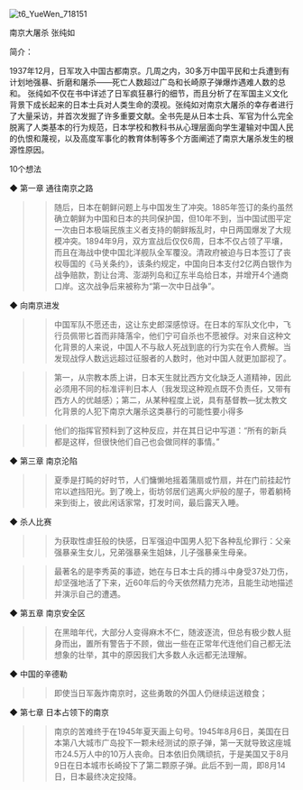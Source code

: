![t6_YueWen_718151](https://user-images.githubusercontent.com/17806205/213068467-7f363eca-ab3e-4e9a-9b07-9331dcab1d06.jpg)

南京大屠杀
张纯如

简介：

1937年12月，日军攻入中国古都南京。几周之内，30多万中国平民和士兵遭到有计划地强暴、折磨和屠杀——死亡人数超过广岛和长崎原子弹爆炸遇难人数的总和。 张纯如不仅在书中详述了日军疯狂暴行的细节，而且分析了在军国主义文化背景下成长起来的日本士兵对人类生命的漠视。张纯如对南京大屠杀的幸存者进行了大量采访，并首次发掘了许多重要文献。全书先是从日本士兵、军官为什么完全脱离了人类基本的行为规范，日本学校和教科书从心理层面向学生灌输对中国人民的仇恨和蔑视，以及高度军事化的教育体制等多个方面阐述了南京大屠杀发生的根源性原因。

10个想法

◆ 第一章 通往南京之路

>> 随后，日本在朝鲜问题上与中国发生了冲突。1885年签订的条约虽然确立朝鲜为中国和日本的共同保护国，但10年不到，当中国试图平定一次由日本极端民族主义者支持的朝鲜叛乱时，中日两国爆发了大规模冲突。1894年9月，双方宣战后仅仅6周，日本不仅占领了平壤，而且在海战中使中国北洋舰队全军覆没。清政府被迫与日本签订了丧权辱国的《马关条约》，该条约规定，中国向日本支付2亿两白银作为战争赔款，割让台湾、澎湖列岛和辽东半岛给日本，并增开4个通商口岸。这次战争后来被称为“第一次中日战争”。

◆ 向南京进发

>> 中国军队不愿还击，这让东史郎深感惊讶。在日本的军队文化中，飞行员佩带匕首而非降落伞，他们宁可自杀也不愿被俘。对来自这种文化背景的人来说，中国人不与敌人死战到底的行为实在令人费解。当发现战俘人数远远超过征服者的人数时，他对中国人就更加鄙视了。

>> 第一，从宗教本质上讲，日本天生就比西方文化缺乏人道精神，因此必须用不同的标准评判日本人（我发现这种观点既不负责任，又带有西方人的优越感）；第二，从某种程度上说，具有基督教—犹太教文化背景的人犯下南京大屠杀这类暴行的可能性要小得多

>> 他们的指挥官预料到了这种反应，并在其日记中写道：“所有的新兵都是这样，但很快他们自己也会做同样的事情。”

◆ 第三章 南京沦陷

>> 夏季是打盹的好时节，人们慵懒地摇着蒲扇或竹扇，并在门前挂起竹帘以遮挡阳光。到了晚上，街坊邻居们逃离火炉般的屋子，带着躺椅来到街上，彼此闲话家常，打发时间，最后露天入睡。

◆ 杀人比赛

>> 为获取性虐狂般的快感，日军强迫中国男人犯下各种乱伦罪行：父亲强暴亲生女儿，兄弟强暴亲生姐妹，儿子强暴亲生母亲。

>> 最著名的是李秀英的事迹，她在与日本士兵的搏斗中身受37处刀伤，却坚强地活了下来，近60年后的今天依然精力充沛，且能生动地描述并演示自己的遭遇。

◆ 第五章 南京安全区

>> 在黑暗年代，大部分人变得麻木不仁，随波逐流，但总有极少数人挺身而出，置所有警告于不顾，做出一些在正常年代连他们自己都无法想象的壮举，其中的原因我们大多数人永远都无法理解。

◆ 中国的辛德勒

>> 即使当日军轰炸南京时，这些勇敢的外国人仍继续运送粮食；

◆ 第七章 日本占领下的南京

>> 南京的苦难终于在1945年夏天画上句号。1945年8月6日，美国在日本第八大城市广岛投下一颗未经测试的原子弹，第一天就导致这座城市24.5万人中的10万人丧命。日本依旧负隅顽抗，于是美国又于8月9日在日本城市长崎投下了第二颗原子弹。此后不到一周，即8月14日，日本最终决定投降。